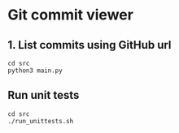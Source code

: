 # Git commit viewer

## 1. List commits using GitHub url

```
cd src
python3 main.py
```

## Run unit tests

```
cd src
./run_unittests.sh
```